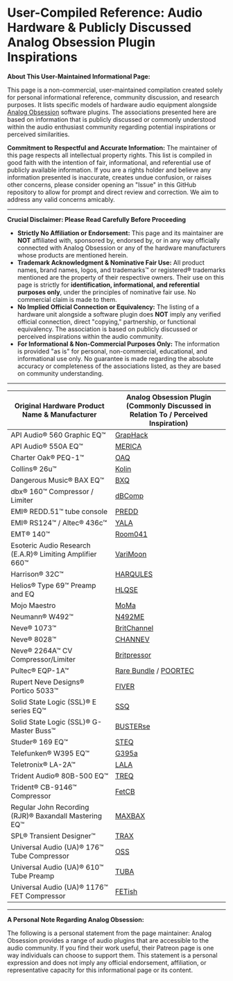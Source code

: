 # User-Compiled Reference: Audio Hardware & Publicly Discussed Analog Obsession Plugin Inspirations

**About This User-Maintained Informational Page:**

This page is a non-commercial, user-maintained compilation created solely for personal informational reference, community discussion, and research purposes. It lists specific models of hardware audio equipment alongside [Analog Obsession](https://www.patreon.com/analogobsession) software plugins. The associations presented here are based on information that is publicly discussed or commonly understood within the audio enthusiast community regarding potential inspirations or perceived similarities.

**Commitment to Respectful and Accurate Information:**
The maintainer of this page respects all intellectual property rights. This list is compiled in good faith with the intention of fair, informational, and referential use of publicly available information. If you are a rights holder and believe any information presented is inaccurate, creates undue confusion, or raises other concerns, please consider opening an "Issue" in this GitHub repository to allow for prompt and direct review and correction. We aim to address any valid concerns amicably.

---

**Crucial Disclaimer: Please Read Carefully Before Proceeding**

* **Strictly No Affiliation or Endorsement:** This page and its maintainer are **NOT** affiliated with, sponsored by, endorsed by, or in any way officially connected with Analog Obsession or any of the hardware manufacturers whose products are mentioned herein.
* **Trademark Acknowledgment & Nominative Fair Use:** All product names, brand names, logos, and trademarks™ or registered® trademarks mentioned are the property of their respective owners. Their use on this page is strictly for **identification, informational, and referential purposes only**, under the principles of nominative fair use. No commercial claim is made to them.
* **No Implied Official Connection or Equivalency:** The listing of a hardware unit alongside a software plugin does **NOT** imply any verified official connection, direct "copying," partnership, or functional equivalency. The association is based on publicly discussed or perceived inspirations within the audio community.
* **For Informational & Non-Commercial Purposes Only:** The information is provided "as is" for personal, non-commercial, educational, and informational use only. No guarantee is made regarding the absolute accuracy or completeness of the associations listed, as they are based on community understanding.

---

| Original Hardware Product Name & Manufacturer                | Analog Obsession Plugin (Commonly Discussed in Relation To / Perceived Inspiration)   |
|--------------------------------------------------------------|---------------------------------------------------------------------------------------|
| API Audio® 560 Graphic EQ™                                   | [GrapHack](https://www.patreon.com/posts/graphack-80663451)                           |
| API Audio® 550A EQ™                                          | [MERICA](https://www.patreon.com/posts/american-bundle-55358141)                      |
| Charter Oak® PEQ-1™                                          | [OAQ](https://www.patreon.com/posts/oaq-69993062)                                     |
| Collins® 26u™                                                | [Kolin](https://www.patreon.com/posts/49184069)                                       |
| Dangerous Music® BAX EQ™                                     | [BXQ](https://www.patreon.com/posts/bxq-35000375)                                     |
| dbx® 160™ Compressor / Limiter                               | [dBComp](https://www.patreon.com/posts/dbcomp-56933944)                               |
| EMI® REDD.51™ tube console                                   | [PREDD](https://www.patreon.com/posts/predd-57672680)                                 |
| EMI® RS124™ / Altec® 436c™                                   | [YALA](https://www.patreon.com/posts/yala-34323384)                                   |
| EMT® 140™                                                    | [Room041](https://www.patreon.com/posts/room041-55993203)                             |
| Esoteric Audio Research (E.A.R)® Limiting Amplifier 660™     | [VariMoon](https://www.patreon.com/posts/varimoon-34323360)                           |
| Harrison® 32C™                                               | [HARQULES](https://www.patreon.com/posts/harqules-34306427)                           |
| Helios® Type 69™ Preamp and EQ                               | [HLQSE](https://www.patreon.com/posts/hlqse-34292290)                                 |
| Mojo Maestro                                                 | [MoMa](https://www.patreon.com/posts/moma-100041804)                                  |
| Neumann® W492™                                               | [N492ME](https://www.patreon.com/posts/n492me-34323127)                               |
| Neve® 1073™                                                  | [BritChannel](https://www.patreon.com/posts/britbundle-79798060)                      |
| Neve® 8028™                                                  | [CHANNEV](https://www.patreon.com/posts/channev-52960238)                             |
| Neve® 2264A™ CV Compressor/Limiter                           | [Britpressor ](https://www.patreon.com/posts/britbundle-79798060)                     |
| Pultec® EQP-1A™                                              | [Rare Bundle](https://www.patreon.com/posts/rare-bundle-90832098) / [POORTEC](https://www.patreon.com/posts/poortec-119632465) |
| Rupert Neve Designs® Portico 5033™                           | [FIVER](https://www.patreon.com/posts/fiver-48483719)                                 |
| Solid State Logic (SSL)® E series EQ™                        | [SSQ](https://www.patreon.com/posts/ssq-54598496)                                     |
| Solid State Logic (SSL)® G-Master Buss™                      | [BUSTERse](https://www.patreon.com/posts/busterse-42658623)                           |
| Studer® 169 EQ™                                              | [STEQ](https://www.patreon.com/posts/steq-35318911)                                   |
| Telefunken® W395 EQ™                                         | [G395a](https://www.patreon.com/posts/g395a-50059272)                                 |
| Teletronix® LA-2A™                                           | [LALA](https://www.patreon.com/posts/lala-36128829)                                   |
| Trident Audio® 80B-500 EQ™                                   | [TREQ](https://www.patreon.com/posts/treq-34323331)                                   |
| Trident® CB-9146™ Compressor                                 | [FetCB](https://www.patreon.com/posts/fetcb-92444426)                                 |
| Regular John Recording (RJR)® Baxandall Mastering EQ™        | [MAXBAX](https://www.patreon.com/posts/maxbax-64791433)                               |
| SPL® Transient Designer™                                     | [TRAX](https://www.patreon.com/posts/70970958)                                        |
| Universal Audio (UA)® 176™ Tube Compressor                   | [OSS](https://www.patreon.com/posts/oss-34292591)                                     |
| Universal Audio (UA)® 610™ Tube Preamp                       | [TUBA](https://www.patreon.com/posts/49184069)                                        |
| Universal Audio (UA)® 1176™ FET Compressor                   | [FETish](https://www.patreon.com/posts/51962024)                                      |

---

**A Personal Note Regarding Analog Obsession:**

The following is a personal statement from the page maintainer: Analog Obsession provides a range of audio plugins that are accessible to the audio community. If you find their work useful, their Patreon page is one way individuals can choose to support them. This statement is a personal expression and does not imply any official endorsement, affiliation, or representative capacity for this informational page or its content.
